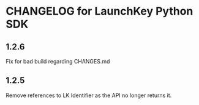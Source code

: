CHANGELOG for LaunchKey Python SDK
==================================

1.2.6
-----

Fix for bad build regarding CHANGES.md

1.2.5
-----

Remove references to LK Identifier as the API no longer returns it.